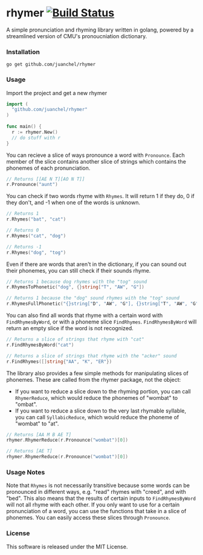 # rhymer [![Build Status](https://travis-ci.org/juanchel/rhymer.svg?branch=master)](https://travis-ci.org/juanchel/rhymer)
A simple pronunciation and rhyming library written in golang, powered by a streamlined version of CMU's pronoucniation dictionary.

### Installation

    go get github.com/juanchel/rhymer
    
### Usage

Import the project and get a new rhymer

```go
import (
  "github.com/juanchel/rhymer"
)
    
func main() {
  r := rhymer.New()
  // do stuff with r
}
```

You can recieve a slice of ways pronounce a word with `Pronounce`. Each member of the slice contains another slice of strings which contains the phonemes of each pronunciation.

```go
// Returns [[AE N T][AO N T]]
r.Pronounce("aunt")
```

You can check if two words rhyme with `Rhymes`. It will return 1 if they do, 0 if they don't, and -1 when one of the words is unknown.
  
```go
// Returns 1
r.Rhymes("bat", "cat") 

// Returns 0
r.Rhymes("cat", "dog")

// Returns -1
r.Rhymes("dog", "tog")
```

Even if there are words that aren't in the dictionary, if you can sound out their phonemes, you can still check if their sounds rhyme.

```go  
// Returns 1 because dog rhymes with the "tog" sound
r.RhymesToPhonetic("dog", {}string["T", "AW", "G"])

// Returns 1 because the "dog" sound rhymes with the "tog" sound
r.RhymesFullPhonetic("{}string["D", "AW", "G"], {}string["T", "AW", "G"])
```

You can also find all words that rhyme with a certain word with `FindRhymesByWord`, or with a phoneme slice `FindRhymes`. `FindRhymesByWord` will return an empty slice if the word is not recognized.

```go
// Returns a slice of strings that rhyme with "cat"
r.FindRhymesByWord("cat")

// Returns a slice of strings that rhyme with the "acker" sound
r.FindRhymes([]string{"AA", "K", "ER"})
```

The library also provides a few simple methods for manipulating slices of phonemes. These are called from the rhymer package, not the object:
 - If you want to reduce a slice down to the rhyming portion, you can call `RhymerReduce`, which would reduce the phonemes of "wombat" to "ombat".
 - If you want to reduce a slice down to the very last rhymable syllable, you can call `SyllabicReduce`, which would reduce the phoneme of "wombat" to "at".

```go
// Returns [AA M B AE T]
rhymer.RhymerReduce(r.Pronounce("wombat")[0])

// Returns [AE T]
rhymer.RhymerReduce(r.Pronounce("wombat")[0])
```

### Usage Notes

Note that `Rhymes` is not necessarily transitive because some words can be pronounced in different ways, e.g. "read" rhymes with "creed", and with "bed". This also means that the results of certain inputs to `FindRhymesByWord` will not all rhyme with each other. If you only want to use for a certain pronunciation of a word, you can use the functions that take in a slice of phonemes. You can easily access these slices through `Pronounce`.

### License

This software is released under the MIT License.
